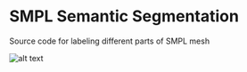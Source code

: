 # SMPL Semantic Segmentation
Source code for labeling different parts of SMPL mesh

![alt text](https://github.com/AstitvaSri/aMaze/blob/master/img/aMaze.gif)
